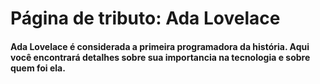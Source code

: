 # Página de tributo: Ada Lovelace

<h4> Ada Lovelace é considerada a primeira programadora da história. Aqui você encontrará detalhes sobre sua importancia na tecnologia e sobre quem foi ela. </h4>
